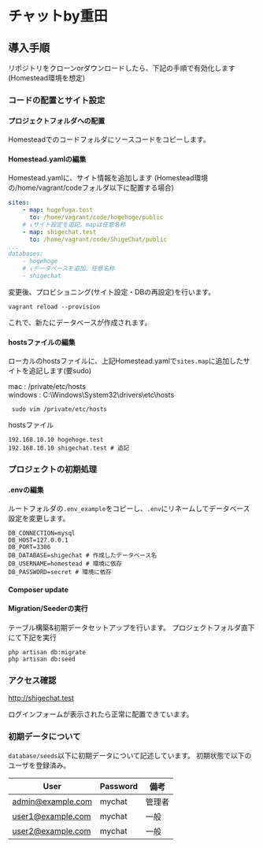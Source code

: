 # チャットby重田

## 導入手順
リポジトリをクローンorダウンロードしたら、下記の手順で有効化します(Homestead環境を想定)

### コードの配置とサイト設定

#### プロジェクトフォルダへの配置
Homesteadでのコードフォルダにソースコードをコピーします。

#### Homestead.yamlの編集
Homestead.yamlに、サイト情報を追加します
(Homestead環境の/home/vagrant/codeフォルダ以下に配置する場合)

```yaml
sites:
	- map: hogefuga.test
	  to: /home/vagrant/code/hogehoge/public
	# ↓サイト設定を追記。mapは任意名称
	- map: shigechat.test
	  to: /home/vagrant/code/ShigeChat/public
...
databases:
	- hogehoge
	# ↓データベースを追加。任意名称
	- shigechat 

```
変更後、プロビショニング(サイト設定・DBの再設定)を行います。

```shell
vagrant reload --provision
```

これで、新たにデータベースが作成されます。


#### hostsファイルの編集
ローカルのhostsファイルに、上記Homestead.yamlで`sites.map`に追加したサイトを追記します(要sudo)

mac : /private/etc/hosts  
windows : C:\Windows\System32\drivers\etc\hosts

```shell
 sudo vim /private/etc/hosts
```

hostsファイル
```
192.168.10.10 hogehoge.test
192.168.10.10 shigechat.test # 追記
```

###  プロジェクトの初期処理
#### .envの編集
ルートフォルダの`.env_example`をコピーし、`.env`にリネームしてデータベース設定を変更します。

```
DB_CONNECTION=mysql
DB_HOST=127.0.0.1
DB_PORT=3306
DB_DATABASE=shigechat # 作成したデータベース名
DB_USERNAME=homestead # 環境に依存
DB_PASSWORD=secret # 環境に依存
```
#### Composer update

#### Migration/Seederの実行
テーブル構築&初期データセットアップを行います。
プロジェクトフォルダ直下にて下記を実行
```
php artisan db:migrate
php artisan db:seed
```

### アクセス確認
http://shigechat.test

ログインフォームが表示されたら正常に配置できています。

### 初期データについて
`database/seeds`以下に初期データについて記述しています。
初期状態で以下のユーザを登録済み。

|User |Password |備考 |
|- | -| -|
|admin@example.com |mychat |管理者 |
|user1@example.com |mychat |一般 |
|user2@example.com |mychat |一般 |

